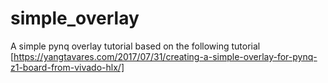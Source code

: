 # simple_overlay
A simple pynq overlay tutorial based on the following tutorial [https://yangtavares.com/2017/07/31/creating-a-simple-overlay-for-pynq-z1-board-from-vivado-hlx/]
